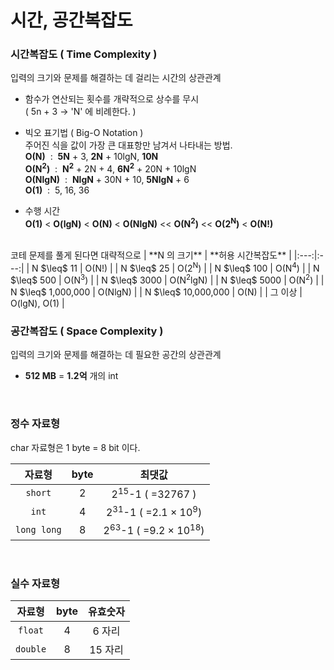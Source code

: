 # 시간, 공간복잡도 <br/>

### 시간복잡도 ( Time Complexity )
입력의 크기와 문제를 해결하는 데 걸리는 시간의 상관관계

- 함수가 연산되는 횟수를 개략적으로 상수를 무시 <br/>
( 5n + 3 -> 'N' 에 비례한다. ) <br/>

- 빅오 표기법 ( Big-O Notation ) <br/>
주어진 식을 값이 가장 큰 대표항만 남겨서 나타내는 방법. <br/>
**O(N)**&nbsp; :&nbsp; **5N** + 3, **2N** + 10lgN, **10N**  <br/>
**O(N<sup>2</sup>)**&nbsp; :&nbsp; **N<sup>2</sup>** + 2N + 4, **6N<sup>2</sup>** + 20N + 10lgN <br/>
**O(NlgN)**&nbsp; :&nbsp; **NlgN** + 30N + 10, **5NlgN** + 6 <br/>
**O(1)**&nbsp; :&nbsp; 5, 16, 36 <br/>

- 수행 시간 <br/>
**O(1)** < **O(lgN)** < **O(N)** < **O(NlgN)** << **O(N<sup>2</sup>)** << **O(2<sup>N</sup>)** < **O(N!)** <br/>
<br/>
코테 문제를 풀게 된다면 대략적으로
    | **N 의 크기** | **허용 시간복잡도** |
    |:---:|:---:|
    | N $\leq$ 11 | O(N!) | 
    | N $\leq$ 25 | O(2<sup>N</sup>) | 
    | N $\leq$ 100 | O(N<sup>4</sup>) | 
    | N $\leq$ 500 | O(N<sup>3</sup>) | 
    | N $\leq$ 3000 | O(N<sup>2</sup>lgN) | 
    | N $\leq$ 5000 | O(N<sup>2</sup>) | 
    | N $\leq$ 1,000,000 | O(NlgN) |
    | N $\leq$ 10,000,000 | O(N) | 
    | 그 이상 | O(lgN), O(1) | 
<br/>

### 공간복잡도 ( Space Complexity )
입력의 크기와 문제를 해결하는 데 필요한 공간의 상관관계 <br/>

- **512 MB** = **1.2억** 개의 int <br/>
<br/>

### 정수 자료형
char 자료형은 1 byte = 8 bit 이다. <br/>

| 자료형 | byte | 최댓값 |
| :--: | :--: | :--: |
| `short` | 2 | 2<sup>15</sup>-1 ( =32767 ) |
| `int` | 4 | 2<sup>31</sup>-1 ( =2.1 $\times$ 10<sup>9</sup>) |
| `long long` | 8 | 2<sup>63</sup>-1 ( =9.2 $\times$ 10<sup>18</sup>) |

<br/>

### 실수 자료형

| 자료형 | byte | 유효숫자 |
| :--: | :--: | :--: |
| `float` | 4 | 6 자리 |
| `double` | 8 | 15 자리 |